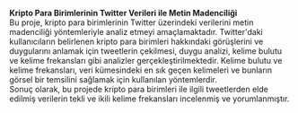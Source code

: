 <b>Kripto Para Birimlerinin Twitter Verileri ile Metin Madenciliği</b><br>
Bu proje, kripto para birimlerinin Twitter üzerindeki verilerini metin madenciliği yöntemleriyle analiz etmeyi amaçlamaktadır. Twitter'daki kullanıcıların belirlenen kripto para birimleri hakkındaki görüşlerini ve duygularını anlamak için tweetlerin çekilmesi, duygu analizi, kelime bulutu ve kelime frekansları gibi analizler gerçekleştirilmektedir.
Kelime bulutu ve kelime frekansları, veri kümesindeki en sık geçen kelimeleri ve bunların görsel bir temsilini sağlamak için kullanılan yöntemlerdir. <br>
Sonuç olarak, bu projede kripto para birimleri ile ilgili tweetlerden elde edilmiş verilerin tekli ve ikili kelime frekansları incelenmiş ve yorumlanmıştır.
